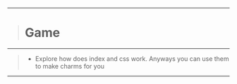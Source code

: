 __________________________________
># Game
__________________________________
>- Explore how does index and css work. Anyways you can use them to make charms for you
__________________________________
